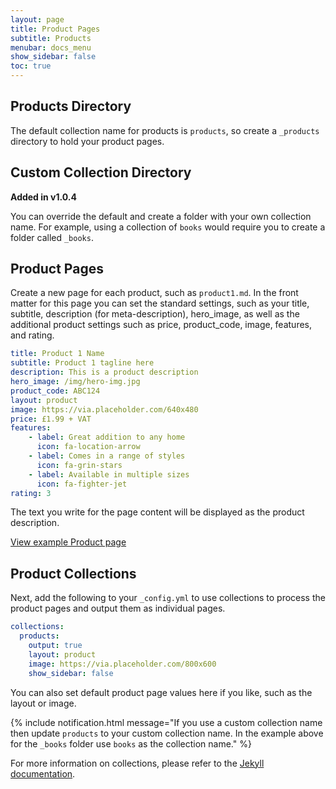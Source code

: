 ```yaml
---
layout: page
title: Product Pages
subtitle: Products
menubar: docs_menu
show_sidebar: false
toc: true
---
```


## Products Directory

The default collection name for products is `products`, so create a `_products` directory to hold your product pages.

## Custom Collection Directory

**Added in v1.0.4**

You can override the default and create a folder with your own collection name. For example, using a collection of `books` would require you to create a folder called `_books`.

## Product Pages

 Create a new page for each product, such as `product1.md`. In the front matter for this page you can set the standard settings, such as your title, subtitle, description (for meta-description), hero_image, as well as the additional product settings such as price, product_code, image, features, and rating. 

```yaml
title: Product 1 Name
subtitle: Product 1 tagline here
description: This is a product description
hero_image: /img/hero-img.jpg
product_code: ABC124
layout: product
image: https://via.placeholder.com/640x480
price: £1.99 + VAT
features:
    - label: Great addition to any home
      icon: fa-location-arrow
    - label: Comes in a range of styles
      icon: fa-grin-stars
    - label: Available in multiple sizes
      icon: fa-fighter-jet
rating: 3
```

The text you write for the page content will be displayed as the product description. 

[View example Product page](/products/product2/)

## Product Collections 

Next, add the following to your `_config.yml` to use collections to process the product pages and output them as individual pages. 

```yaml
collections:
  products: 
    output: true
    layout: product
    image: https://via.placeholder.com/800x600
    show_sidebar: false
```

You can also set default product page values here if you like, such as the layout or image. 

{% include notification.html message="If you use a custom collection name then update `products` to your custom collection name. In the example above for the `_books` folder use `books` as the collection name." %}

For more information on collections, please refer to the [Jekyll documentation](https://jekyllrb.com/docs/collections/). 